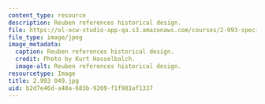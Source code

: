 ```yaml
---
content_type: resource
description: Reuben references historical design.
file: https://ol-ocw-studio-app-qa.s3.amazonaws.com/courses/2-993-special-topics-in-mechanical-engineering-the-art-and-science-of-boat-design-january-iap-2007/b2d7e46da40a683b9269f1f981af1337_2993049.jpg
file_type: image/jpeg
image_metadata:
  caption: Reuben references historical design.
  credit: Photo by Kurt Hasselbalch.
  image-alt: Reuben references historical design.
resourcetype: Image
title: 2.993 049.jpg
uid: b2d7e46d-a40a-683b-9269-f1f981af1337
---
```

